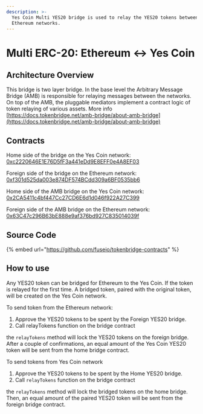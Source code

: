 ```yaml
---
description: >-
  Yes Coin Multi YES20 bridge is used to relay the YES20 tokens between Yes Coin and
  Ethereum networks.
---
```


# Multi ERC-20: Ethereum ↔ Yes Coin

## Architecture Overview

This bridge is two layer bridge. In the base level the  Arbitrary Message Bridge \(AMB\) is responsible for relaying messages between the networks. On top of the AMB,  the pluggable mediators implement a contract logic of token relaying of various assets. More info [https://docs.tokenbridge.net/amb-bridge/about-amb-bridge](https://docs.tokenbridge.net/amb-bridge/about-amb-bridge)

## Contracts

Home side of the bridge on the Yes Coin network: [0xc2220646E1E76D5fF3a441eDd9E8EFF0e4A8EF03](https://yesscan.io/address/0xc2220646E1E76D5fF3a441eDd9E8EFF0e4A8EF03)

Foreign side of the bridge on the Ethereum network: [0xf301d525da003e874DF574BCdd309a6BF0535bb6](https://etherscan.io/address/0xf301d525da003e874DF574BCdd309a6BF0535bb6)

Home side of the AMB bridge on the Yes Coin network: [0x2CA5411c4bf447Cc27CD6E6d1d046f922A27C399](https://yesscan.io/address/0x2CA5411c4bf447Cc27CD6E6d1d046f922A27C399/transactions)

Foreign side of the AMB bridge on the Ethereum network: [0x63C47c296B63bE888e9af376bd927C835014039f](https://etherscan.io/address/0x63C47c296B63bE888e9af376bd927C835014039f)

## Source Code

{% embed url="https://github.com/fuseio/tokenbridge-contracts" %}

## How to use

Any YES20 token can be bridged for Ethereum to the Yes Coin. If the token is relayed for the first time. A bridged token, paired with the original token, will be created on the Yes Coin network. 

To send token from the Ethereum network:

1. Approve the YES20 tokens to be spent by the Foreign YES20 bridge. 
2. Call relayTokens function on the bridge contract

the `relayTokens` method will lock the YES20 tokens on the foreign bridge. After a couple of confirmations, an equal amount of the Yes Coin YES20 token will be sent from the home bridge contract.

To send tokens from Yes Coin network

1. Approve the YES20 tokens to be spent by the Home YES20 bridge. 
2. Call `relayTokens` function on the bridge contract

the `relayTokens` method will lock the bridged tokens on the home bridge. Then, an equal amount of the paired YES20 token will be sent from the foreign bridge contract.



